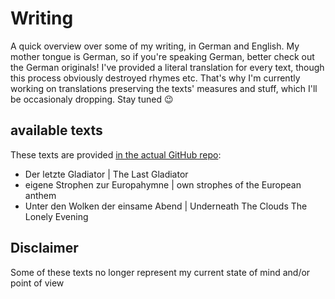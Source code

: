 # Writing
A quick overview over some of my writing, in German and English.
My mother tongue is German, so if you're speaking German, better check out the German originals! 
I've provided a literal translation for every text, though this process obviously destroyed rhymes etc. That's why I'm currently working on translations preserving the texts' measures and stuff, which I'll be occasionaly dropping. Stay tuned 😉

## available texts
These texts are provided [in the actual GitHub repo](https://github.com/NinaTolfersheimer/writing):
- Der letzte Gladiator | The Last Gladiator
- eigene Strophen zur Europahymne | own strophes of the European anthem
- Unter den Wolken der einsame Abend | Underneath The Clouds The Lonely Evening

## Disclaimer
Some of these texts no longer represent my current state of mind and/or point of view
